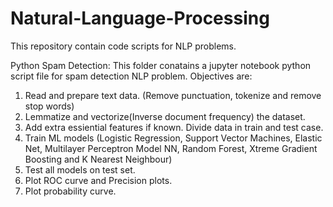 # Natural-Language-Processing
This repository contain code scripts for NLP problems.

Python Spam Detection:
  This folder conatains a jupyter notebook python script file for spam detection NLP problem. Objectives are:
  1. Read and prepare text data. (Remove punctuation, tokenize and remove stop words)
  2. Lemmatize and vectorize(Inverse document frequency) the dataset.
  3. Add extra essiential features if known. Divide data in train and test case.
  4. Train ML models (Logistic Regression, Support Vector Machines, Elastic Net, Multilayer Perceptron Model NN, Random Forest,      Xtreme Gradient Boosting and K Nearest Neighbour)
  5. Test all models on test set.
  6. Plot ROC curve and Precision plots.
  7. Plot probability curve.
